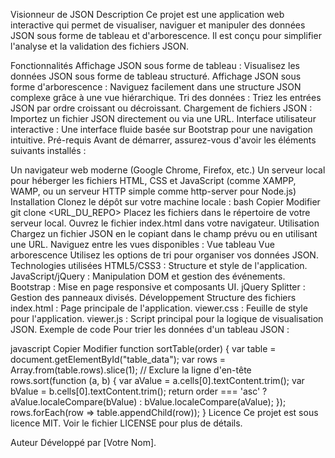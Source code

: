 Visionneur de JSON
Description
Ce projet est une application web interactive qui permet de visualiser, naviguer et manipuler des données JSON sous forme de tableau et d'arborescence. Il est conçu pour simplifier l'analyse et la validation des fichiers JSON.

Fonctionnalités
Affichage JSON sous forme de tableau : Visualisez les données JSON sous forme de tableau structuré.
Affichage JSON sous forme d'arborescence : Naviguez facilement dans une structure JSON complexe grâce à une vue hiérarchique.
Tri des données : Triez les entrées JSON par ordre croissant ou décroissant.
Chargement de fichiers JSON : Importez un fichier JSON directement ou via une URL.
Interface utilisateur interactive : Une interface fluide basée sur Bootstrap pour une navigation intuitive.
Pré-requis
Avant de démarrer, assurez-vous d'avoir les éléments suivants installés :

Un navigateur web moderne (Google Chrome, Firefox, etc.)
Un serveur local pour héberger les fichiers HTML, CSS et JavaScript (comme XAMPP, WAMP, ou un serveur HTTP simple comme http-server pour Node.js)
Installation
Clonez le dépôt sur votre machine locale :
bash
Copier
Modifier
git clone <URL_DU_REPO>
Placez les fichiers dans le répertoire de votre serveur local.
Ouvrez le fichier index.html dans votre navigateur.
Utilisation
Chargez un fichier JSON en le copiant dans le champ prévu ou en utilisant une URL.
Naviguez entre les vues disponibles :
Vue tableau
Vue arborescence
Utilisez les options de tri pour organiser vos données JSON.
Technologies utilisées
HTML5/CSS3 : Structure et style de l'application.
JavaScript/jQuery : Manipulation DOM et gestion des événements.
Bootstrap : Mise en page responsive et composants UI.
jQuery Splitter : Gestion des panneaux divisés.
Développement
Structure des fichiers
index.html : Page principale de l'application.
viewer.css : Feuille de style pour l'application.
viewer.js : Script principal pour la logique de visualisation JSON.
Exemple de code
Pour trier les données d'un tableau JSON :

javascript
Copier
Modifier
function sortTable(order) {
  var table = document.getElementById("table_data");
  var rows = Array.from(table.rows).slice(1); // Exclure la ligne d'en-tête
  rows.sort(function (a, b) {
    var aValue = a.cells[0].textContent.trim();
    var bValue = b.cells[0].textContent.trim();
    return order === 'asc' ? aValue.localeCompare(bValue) : bValue.localeCompare(aValue);
  });
  rows.forEach(row => table.appendChild(row));
}
Licence
Ce projet est sous licence MIT. Voir le fichier LICENSE pour plus de détails.

Auteur
Développé par [Votre Nom].
